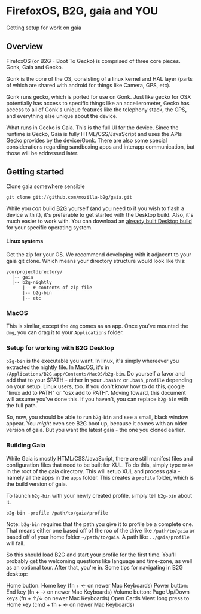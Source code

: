# FirefoxOS, B2G, gaia and YOU

Getting setup for work on gaia

## Overview

FirefoxOS (or B2G - Boot To Gecko) is comprised of three core pieces. Gonk, Gaia and Gecko. 

Gonk is the core of the OS, consisting of a linux kernel and HAL layer (parts of which are shared with android for things like Camera, GPS, etc).

Gonk runs gecko, which is ported for use on Gonk. Just like gecko for OSX potentially has access to specific things like an accellerometer, Gecko has access to all of Gonk's unique features like the telephony stack, the GPS, and everything else unique about the device. 

What runs in Gecko is Gaia. This is the full UI for the device. Since the runtime is Gecko, Gaia is fully HTML/CSS/JavaScript and uses the APIs Gecko provides by the device/Gonk. There are also some special considerations regarding sandboxing apps and interapp communication, but those will be addressed later. 

## Getting started

Clone gaia somewhere sensible

```shell
git clone git://github.com/mozilla-b2g/gaia.git
```

While you _can_ build [B2G](https://github.com/mozilla-b2g/B2G) yourself (and you need to if you wish to flash a device with it), it's preferable to get started with the Desktop build. Also, it's much easier to work with. You can download an [already built Desktop build](http://ftp.mozilla.org/pub/mozilla.org/b2g/nightly/latest-mozilla-central/) for your specific operating system. 

#### Linux systems

Get the zip for your OS. We recommend developing with it adjacent to your gaia git clone. Which means your directory structure would look like this:

```
yourprojectdirectory/
  |-- gaia
  |-- b2g-nightly
      |-- # contents of zip file
      |-- b2g-bin
      |-- etc
```

### MacOS

This is similar, except the `dmg` comes as an app. Once you've mounted the `dmg`, you can drag it to your `Applications` folder. 
  
### Setup for working with B2G Desktop

`b2g-bin` is the executable you want. In linux, it's simply whereever you extracted the nightly file. In MacOS, it's in `/Applications/B2G.app/Contents/MacOS/b2g-bin`. Do yourself a favor and add that to your $PATH - either in your `.bashrc` or `.bash_profile` depending on your setup. Linux users, too. If you don't know how to do this, google "linux add to PATH" or "osx add to PATH". Moving foward, this document will assume you've done this. If you haven't, you can replace `b2g-bin` with the full path. 

So, now, you should be able to run `b2g-bin` and see a small, black window appear. You *might* even see B2G boot up, because it comes with an older version of gaia. But you want the latest gaia - the one you cloned earlier.

### Building Gaia

While Gaia is mostly HTML/CSS/JavaScript, there are still manifest files and configuration files that need to be built for XUL. To do this, simply type `make` in the root of the gaia directory. This will setup XUL and process gaia - namely all the apps in the `apps` folder. This creates a `profile` folder, which is the build version of gaia. 

To launch `b2g-bin` with your newly created profile, simply tell `b2g-bin` about it. 

```
b2g-bin -profile /path/to/gaia/profile
```

Note: `b2g-bin` requires that the path you give it to profile be a complete one. That means either one based off of the roo of the drive like `/path/to/gaia` or based off of your home folder `~/path/to/gaia`. A path like `../gaia/profile` will fail. 

So this should load B2G and start your profile for the first time. You'll probably get the welcoming questions like language and time-zone, as well as an optional tour. After that, you're in. Some tips for navigating in B2G desktop:

Home button: Home key (fn + ← on newer Mac Keyboards)
Power button: End key (fn + → on newer Mac Keyboards)
Volume button: Page Up/Down keys (fn + ↑/↓ on newer Mac Keyboards)
Open Cards View: long press to Home key (cmd + fn + ← on newer Mac Keyboards)




